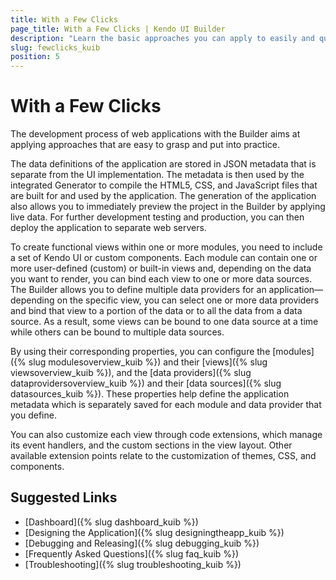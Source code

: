 ```yaml
---
title: With a Few Clicks
page_title: With a Few Clicks | Kendo UI Builder
description: "Learn the basic approaches you can apply to easily and quickly build your web application with the Kendo UI Builder."
slug: fewclicks_kuib
position: 5
---
```


# With a Few Clicks

The development process of web applications with the Builder aims at applying approaches that are easy to grasp and put into practice.

The data definitions of the application are stored in JSON metadata that is separate from the UI implementation. The metadata is then used by the integrated Generator to compile the HTML5, CSS, and JavaScript files that are built for and used by the application. The generation of the application also allows you to immediately preview the project in the Builder by applying live data. For further development testing and production, you can then deploy the application to separate web servers.

To create functional views within one or more modules, you need to include a set of Kendo UI or custom components. Each module can contain one or more user-defined (custom) or built-in views and, depending on the data you want to render, you can bind each view to one or more data sources. The Builder allows you to define multiple data providers for an application&mdash;depending on the specific view, you can select one or more data providers and bind that view to a portion of the data or to all the data from a data source. As a result, some views can be bound to one data source at a time while others can be bound to multiple data sources.

By using their corresponding properties, you can configure the [modules]({% slug modulesoverview_kuib %}) and their [views]({% slug viewsoverview_kuib %}), and the [data providers]({% slug dataprovidersoverview_kuib %}) and their [data sources]({% slug datasources_kuib %}). These properties help define the application metadata which is separately saved for each module and data provider that you define.

You can also customize each view through code extensions, which manage its event handlers, and the custom sections in the view layout. Other available extension points relate to the customization of themes, CSS, and components.

## Suggested Links

* [Dashboard]({% slug dashboard_kuib %})
* [Designing the Application]({% slug designingtheapp_kuib %})
* [Debugging and Releasing]({% slug debugging_kuib %})
* [Frequently Asked Questions]({% slug faq_kuib %})
* [Troubleshooting]({% slug troubleshooting_kuib %})
